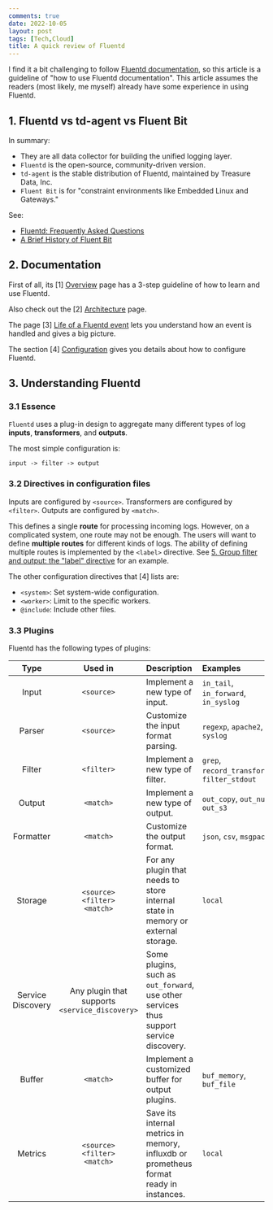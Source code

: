 ```yaml
---
comments: true
date: 2022-10-05
layout: post
tags: [Tech,Cloud]
title: A quick review of Fluentd
---
```


I find it a bit challenging to follow [Fluentd documentation](https://docs.fluentd.org/), so this article is a guideline of "how to use Fluentd documentation". This article assumes the readers (most likely, me myself) already have some experience in using Fluentd.

## 1. Fluentd vs td-agent vs Fluent Bit

In summary:
- They are all data collector for building the unified logging layer.
- `Fluentd` is the open-source, community-driven version.
- `td-agent` is the stable distribution of Fluentd, maintained by Treasure Data, Inc.
- `Fluent Bit` is for "constraint environments like Embedded Linux and Gateways."

See:
- [Fluentd: Frequently Asked Questions](https://www.fluentd.org/faqs)
- [A Brief History of Fluent Bit](https://docs.fluentbit.io/manual/about/history)

## 2. Documentation

First of all, its [1] [Overview](https://docs.fluentd.org/quickstart) page has a 3-step guideline of how to learn and use Fluentd.

Also check out the [2] [Architecture](https://www.fluentd.org/architecture) page.

The page [3] [Life of a Fluentd event](https://docs.fluentd.org/quickstart/life-of-a-fluentd-event) lets you understand how an event is handled and gives a big picture.

The section [4] [Configuration](https://docs.fluentd.org/configuration/) gives you details about how to configure Fluentd.

## 3. Understanding Fluentd

### 3.1 Essence

`Fluentd` uses a plug-in design to aggregate many different types of log **inputs**, **transformers**, and **outputs**.

The most simple configuration is:

```
input -> filter -> output
```

### 3.2 Directives in configuration files

Inputs are configured by `<source>`. Transformers are configured by `<filter>`. Outputs are configured by `<match>`.

This defines a single **route** for processing incoming logs. However, on a complicated system, one route may not be enough. The users will want to define **multiple routes** for different kinds of logs. The ability of defining multiple routes is implemented by the `<label>` directive. See [5. Group filter and output: the "label" directive](https://docs.fluentd.org/configuration/config-file#5.-group-filter-and-output-the-label-directive) for an example.

The other configuration directives that [4] lists are:
- `<system>`: Set system-wide configuration.
- `<worker>`: Limit to the specific workers.
- `@include`: Include other files.

### 3.3 Plugins

Fluentd has the following types of plugins:

| Type | Used in | Description | Examples |
|:----:|:-------:|:------------|:---------|
| Input | `<source>` | Implement a new type of input. | `in_tail`, `in_forward`, `in_syslog` |
| Parser | `<source>` | Customize the input format parsing. | `regexp`, `apache2`, `syslog` |
| Filter | `<filter>` | Implement a new type of filter. | `grep`, `record_transformer`, `filter_stdout` |
| Output | `<match>` | Implement a new type of output. | `out_copy`, `out_null`, `out_s3` |
| Formatter | `<match>` | Customize the output format. | `json`, `csv`, `msgpack` |
| Storage | `<source>`<br/>`<filter>`<br/>`<match>` | For any plugin that needs to store internal state in memory or external storage. | `local` |
| Service Discovery | Any plugin that supports <br/> `<service_discovery>` | Some plugins, such as `out_forward`, use other services thus support service discovery. ||
| Buffer | `<match>` | Implement a customized buffer for output plugins. | `buf_memory`, `buf_file` |
| Metrics |  `<source>`<br/>`<filter>`<br/>`<match>` | Save its internal metrics in memory, influxdb or prometheus format ready in instances. | `local` |
